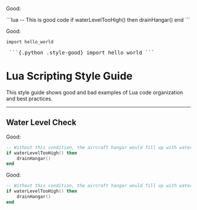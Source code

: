 <p class="style-good">Good:</p>
```lua
-- This is good code
if waterLevelTooHigh() then
    drainHangar()
end
```

<span class="style-good">Good:</span>

```{.python}
import hello_world
```

<pre> ```{.python .style-good} import hello_world ``` </pre>

# Lua Scripting Style Guide

This style guide shows good and bad examples of Lua code organization and best practices.

---

## Water Level Check

<p class="style-good">
    
Good:

```lua
-- Without this condition, the aircraft hangar would fill up with water.
if waterLevelTooHigh() then
    drainHangar()
end
```
</p>


<p class="style-good">Good:</p>

```lua
-- Without this condition, the aircraft hangar would fill up with water.
if waterLevelTooHigh() then
    drainHangar()
end
```


